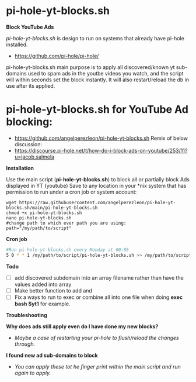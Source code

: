 # pi-hole-yt-blocks.sh
**Block YouTube Ads**

_pi-hole-yt-blocks.sh_ is design to run on systems that already have pi-hole installed.
- https://github.com/pi-hole/pi-hole/

pi-hole-yt-blocks.sh main purpose is to apply all discovered/known yt sub-domains used to spam ads in the youtbe videos you watch, and the script will within seconds set the block instantly.  It will also restart/reload the db in use after its applied.

# pi-hole-yt-blocks.sh for YouTube Ad blocking:
- https://github.com/angelperezleon/pi-hole-yt-blocks.sh
Remix of below discussion:
- https://discourse.pi-hole.net/t/how-do-i-block-ads-on-youtube/253/11?u=jacob.salmela
 
 **Installation**

 Use the main script (**pi-hole-yt-blocks.sh**) to block all or partially block Ads displayed in YT (youtube)
 Save to any location in your *nix system that has permission to run under a cron job or system account:
 ```cd "/opt/scripts/bash"
 wget https://raw.githubusercontent.com/angelperezleon/pi-hole-yt-blocks.sh/main/pi-hole-yt-blocks.sh
 chmod +x pi-hole-yt-blocks.sh
 nano pi-hole-yt-blocks.sh
 #change path to which ever path you are using:
 path="/my/path/to/script"
```

**Cron job**
 ```bash
#Run pi-hole-yt-blocks.sh every Monday at 00:05
5 0 * * 1 /my/path/to/script/pi-hole-yt-blocks.sh >> /my/path/to/script/yt-blocks_$(date +\%d\%b\%Y-\%H\%M\%S).log 2>&1
```
**Todo**
- [ ] add discovered subdomain into an array filename rather than have the values added into array
- [ ] Make better function to add and 
- [ ] Fix a ways to run to exec or combine all into one file when doing **exec bash $yt1** for example.

**Troubleshooting**

**Why does ads still apply even do I have done my new blocks?**
- _Maybe a case of restarting your pi-hole to flush/reload the changes through._

**I found new ad sub-domains to block**
- _You can apply these tot he finger print within the main script and run again to apply._
